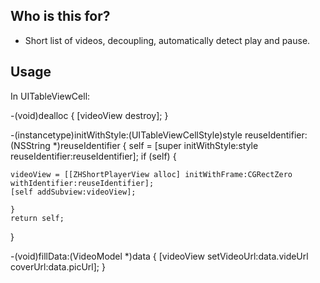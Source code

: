 ## Who is this for?

- Short list of videos, decoupling, automatically detect play and pause.

## Usage
In UITableViewCell:

-(void)dealloc
{
    [videoView destroy];
}

-(instancetype)initWithStyle:(UITableViewCellStyle)style reuseIdentifier:(NSString *)reuseIdentifier
{
    self = [super initWithStyle:style reuseIdentifier:reuseIdentifier];
    if (self) {

    videoView = [[ZHShortPlayerView alloc] initWithFrame:CGRectZero withIdentifier:reuseIdentifier];
    [self addSubview:videoView];

    }
    return self;
}

-(void)fillData:(VideoModel *)data
{
    [videoView setVideoUrl:data.videUrl coverUrl:data.picUrl];
}

